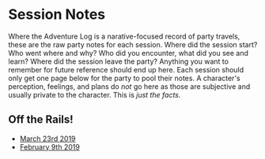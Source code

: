 <!-- TITLE: Session Notes -->
<!-- SUBTITLE: who, what, when, where, and how much -->

# Session Notes
Where the Adventure Log is a narative-focused record of party travels, these are the raw party notes for each session. Where did the session start? Who went where and why? Who did you encounter, what did you see and learn? Where did the session leave the party? Anything you want to remember for future reference should end up here. Each session should only get one page below for the party to pool their notes. A character's perception, feelings, and plans do _not_ go here as those are subjective and usually private to the character. This is _just the facts._ 

## Off the Rails!

* [March 23rd 2019](2019-03-23)
* [February 9th 2019](2019-02-09)